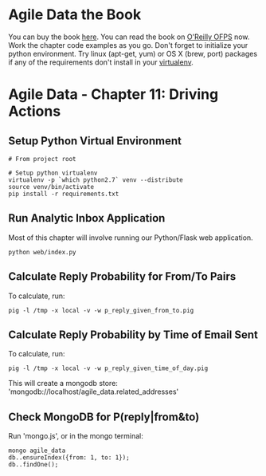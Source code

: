 Agile Data the Book
===================

You can buy the book [here](http://shop.oreilly.com/product/0636920025054.do). You can read the book on [O'Reilly OFPS](http://ofps.oreilly.com/titles/9781449326265/) now. Work the chapter code examples as you go. Don't forget to initialize your python environment. Try linux (apt-get, yum) or OS X (brew, port) packages if any of the requirements don't install in your [virtualenv](http://www.virtualenv.org/en/latest/).

Agile Data - Chapter 11: Driving Actions
===============================================================

## Setup Python Virtual Environment ##

```
# From project root

# Setup python virtualenv
virtualenv -p `which python2.7` venv --distribute
source venv/bin/activate
pip install -r requirements.txt
```

## Run Analytic Inbox Application ##

Most of this chapter will involve running our Python/Flask web application.

```
python web/index.py
```

## Calculate Reply Probability for From/To Pairs ##

To calculate, run:

```
pig -l /tmp -x local -v -w p_reply_given_from_to.pig
```

## Calculate Reply Probability by Time of Email Sent ##

To calculate, run:

```
pig -l /tmp -x local -v -w p_reply_given_time_of_day.pig
```

This will create a mongodb store: 'mongodb://localhost/agile_data.related_addresses'

## Check MongoDB for P(reply|from&to) ##

Run 'mongo.js', or in the mongo terminal:

```
mongo agile_data
db..ensureIndex({from: 1, to: 1});
db..findOne();
```

